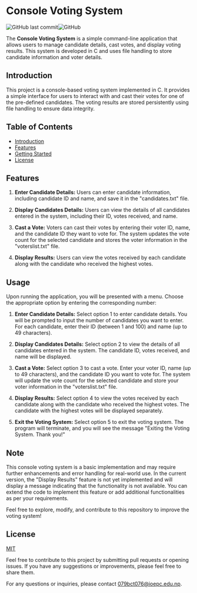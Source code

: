 # Console Voting System

![GitHub last commit](https://img.shields.io/github/last-commit/dev-sandip/C-Project)![GitHub](https://img.shields.io/github/license/dev-sandip/C-Project)

The **Console Voting System** is a simple command-line application that allows users to manage candidate details, cast votes, and display voting results. This system is developed in C and uses file handling to store candidate information and voter details.

## Introduction

This project is a console-based voting system implemented in C. It provides a simple interface for users to interact with and cast their votes for one of the pre-defined candidates. The voting results are stored persistently using file handling to ensure data integrity.

## Table of Contents

- [Introduction](#introduction)
- [Features](#features)
- [Getting Started](#getting-started)
- [License](#license)

## Features

1. **Enter Candidate Details:** Users can enter candidate information, including candidate ID and name, and save it in the "candidates.txt" file.

2. **Display Candidates Details:** Users can view the details of all candidates entered in the system, including their ID, votes received, and name.

3. **Cast a Vote:** Voters can cast their votes by entering their voter ID, name, and the candidate ID they want to vote for. The system updates the vote count for the selected candidate and stores the voter information in the "voterslist.txt" file.

4. **Display Results:** Users can view the votes received by each candidate along with the candidate who received the highest votes.

## Usage

Upon running the application, you will be presented with a menu. Choose the appropriate option by entering the corresponding number:

1. **Enter Candidate Details:** Select option 1 to enter candidate details. You will be prompted to input the number of candidates you want to enter. For each candidate, enter their ID (between 1 and 100) and name (up to 49 characters).

2. **Display Candidates Details:** Select option 2 to view the details of all candidates entered in the system. The candidate ID, votes received, and name will be displayed.

3. **Cast a Vote:** Select option 3 to cast a vote. Enter your voter ID, name (up to 49 characters), and the candidate ID you want to vote for. The system will update the vote count for the selected candidate and store your voter information in the "voterslist.txt" file.

4. **Display Results:** Select option 4 to view the votes received by each candidate along with the candidate who received the highest votes. The candidate with the highest votes will be displayed separately.

5. **Exit the Voting System:** Select option 5 to exit the voting system. The program will terminate, and you will see the message "Exiting the Voting System. Thank you!"

## Note

This console voting system is a basic implementation and may require further enhancements and error handling for real-world use. In the current version, the "Display Results" feature is not yet implemented and will display a message indicating that the functionality is not available. You can extend the code to implement this feature or add additional functionalities as per your requirements.

Feel free to explore, modify, and contribute to this repository to improve the voting system!

## License

[MIT](https://choosealicense.com/licenses/mit/)

Feel free to contribute to this project by submitting pull requests or opening issues. If you have any suggestions or improvements, please feel free to share them.

For any questions or inquiries, please contact [079bct076@ioepc.edu.np](mailto:079bct076@ioepc.edu.np).
